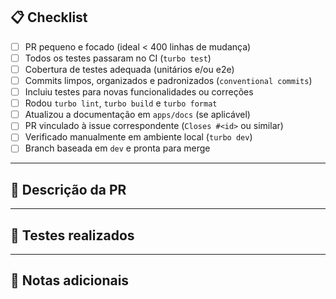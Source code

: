 ## 📋 Checklist

- [ ] PR pequeno e focado (ideal < 400 linhas de mudança)
- [ ] Todos os testes passaram no CI (`turbo test`)
- [ ] Cobertura de testes adequada (unitários e/ou e2e)
- [ ] Commits limpos, organizados e padronizados (`conventional commits`)
- [ ] Incluiu testes para novas funcionalidades ou correções
- [ ] Rodou `turbo lint`, `turbo build` e `turbo format`
- [ ] Atualizou a documentação em `apps/docs` (se aplicável)
- [ ] PR vinculado à issue correspondente (`Closes #<id>` ou similar)
- [ ] Verificado manualmente em ambiente local (`turbo dev`)
- [ ] Branch baseada em `dev` e pronta para merge

---

## 🧩 Descrição da PR

<!-- Descreva de forma objetiva o que foi implementado, modificado ou corrigido, incluindo contexto técnico e motivação da mudança. -->

---

## 🧪 Testes realizados

<!-- Liste os tipos de testes aplicados e como validou que tudo funciona como esperado -->

---

## 📝 Notas adicionais

<!-- Inclua qualquer observação importante para quem for revisar (dívidas técnicas, limitações temporárias, decisões de projeto, etc.) -->
